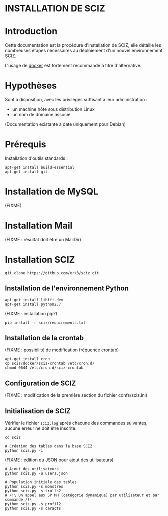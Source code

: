 INSTALLATION DE SCIZ
===

# Introduction

Cette documentation est la procédure d'installation de SCIZ, elle détaille les nombreuses étapes nécessaires au déploiement d'un nouvel environnement SCIZ.

L'usage de [docker](docker/README.md) est fortement recommandé à titre d'alternative.

# Hypothèses

Sont à disposition, avec les privilèges suffisant à leur administration :
  - un machine hôte sous distribution Linux
  - un nom de domaine associé

(Documentation existante à date uniquement pour Debian)

# Prérequis

Installation d'outils standards :

    apt-get install build-essential
    apt-get install git

# Installation de MySQL

(FIXME)

# Installation Mail

(FIXME : résultat doit être un MailDir)

# Installation SCIZ

    git clone https://github.com/erk3/sciz.git

## Installation de l'environnement Python

    apt-get install libffi-dev
    apt-get install python2.7

(FIXME : installation pip?)

    pip install -r sciz/requirements.txt


## Installation de la crontab

(FIXME : possibilité de modification fréquence crontab)

    apt-get install cron
    cp sciz/docker/sciz-crontab /etc/cron.d/
    chmod 0644 /etc/cron.d/sciz-crontab

## Configuration de SCIZ

(FIXME : modification de la première section du fichier confs/sciz.ini)

## Initialisation de SCIZ

Vérifier le fichier ```sciz.log``` après chacune des commandes suivantes, aucune erreur ne doit être inscrite.

    cd sciz

    # Création des tables dans la base SCIZ
    python sciz.py -i

(FIXME : édition du JSON pour ajout des utilisateurs)

    # Ajout des utilisateurs
    python sciz.py -u users.json

    # Population initiale des tables
    python sciz.py -s monstres
    python sciz.py -s trolls2
    # /!\ Un appel aux SP MH (catégorie dynamique) par utilisateur et par commande /!\
    python sciz.py -s profil2
    python sciz.py -s caracts
